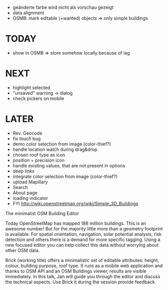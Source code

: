 
- geänderte farbe wird nicht als vorschau gezeigt
- data alignment
- OSMB: mark editable (+wanted) objects => only simple buildings


# TODAY

- show in OSMB => store somehow locally because of lag


# NEXT

- highlight selected
- "unsaved" warning -> dialog
- check pickers on mobile


# LATER

- Rev. Geocode
- fix touch bug
- demo color selection from image (color-thief?)
- handle location watch during drag&drop
- chosen roof type as icon
- position + precision icon
- handle existing values, that are not present in options
- deep links
- integrate color selection from image (color-thief?)
- upload Mapillary
- Search
- About page
- loading indicator
- FYI http://wiki.openstreetmap.org/wiki/Simple_3D_Buildings










The minimalist OSM Building Editor

Today OpenStreetMap has mapped 188 million buildings. This is an awesome number! But for the majority little more than a geometry footprint is available. For spatial orientation, navigation, solar potential analysis, risk detection and others there is a demand for more specific tagging. Using a new focused editor you can help collect this data without worrying about other OSM data.

Brick (working title) offers a minimalistic set of editable attributes: height, colour, building purpose, roof type. It runs as a mobile web application and thanks to OSM API and an OSM Buildings viewer, results are visible immediately. In this talk, Jan will guide you through the editor and discuss the technical aspects. Use Brick it during the session provide feedback.